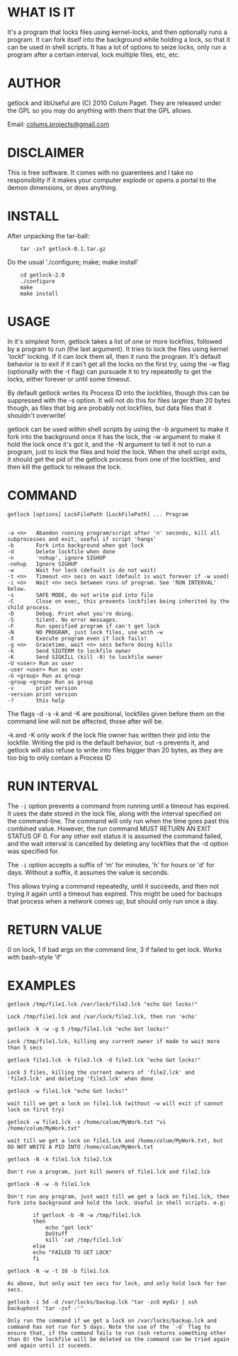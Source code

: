 WHAT IS IT
==========

It's a program that locks files using kernel-locks, and then optionally runs a program. It can fork itself into the background while holding a lock, so that it can be used in shell scripts. It has a lot of options to seize locks, only run a program after a certain interval, lock multiple files, etc, etc.


AUTHOR
======

getlock and libUseful are (C) 2010 Colum Paget. They are released under the GPL so you may do anything with them that the GPL allows.

Email: colums.projects@gmail.com


DISCLAIMER
==========

This is free software. It comes with no guarentees and I take no responsiblity if it makes your computer explode or opens a portal to the demon dimensions, or does anything.


INSTALL
=======

After unpacking the tar-ball:

```
    tar -zxf getlock-0.1.tar.gz
```

Do the usual './configure; make; make install'

```
    cd getlock-2.0
    ./configure
    make
    make install
```


USAGE
=====

In it's simplest form, getlock takes a list of one or more lockfiles, followed by a program to run (the last argument). It tries to lock the files using kernel 'lockf' locking. If it can lock them all, then it runs the program. It's default behavior is to exit if it can't get all the locks on the first try, using the -w flag (optionally with the -t flag) can pursuade it to try repeatedly to get the locks, either forever or until some timeout. 

By default getlock writes its Process ID into the lockfiles, though this can be suppressed with the -s option. It will not do this for files larger than 20 bytes though, as files that big are probably not lockfiles, but data files that it shouldn't overwrite!

getlock can be used within shell scripts by using the -b argument to make it fork into the background once it has the lock, the -w argument to make it hold the lock once it's got it, and the -N argument to tell it not to run a program, just to lock the files and hold the lock. When the shell script exits, it should get the pid of the getlock process from one of the lockfiles, and then kill the getlock to release the lock.


COMMAND
=======

```
getlock [options] LockFilePath [LockFilePath] ... Program


-a <n>	 Abandon running program/script after 'n' seconds, kill all subprocesses and exit, useful if script 'hangs'
-b       Fork into background when got lock
-d       Delete lockfile when done
-n       'nohup', ignore SIGHUP
-nohup   Ignore SIGHUP
-w       Wait for lock (default is do not wait)
-t <n>   Timeout <n> secs on wait (default is wait forever if -w used)
-i <n>   Wait <n> secs between runs of program. See 'RUN INTERVAL' below.
-s       SAFE MODE, do not write pid into file
-C       Close on exec, this prevents lockfiles being inherited by the child process.
-D       Debug. Print what you're doing.
-S       Silent. No error messages.
-F       Run specified program if can't get lock
-N       NO PROGRAM, just lock files, use with -w
-X       Execute program even if lock fails!
-g <n>   Gracetime, wait <n> secs before doing kills
-k       Send SIGTERM to lockfile owner
-K       Send SIGKILL (kill -9) to lockfile owner
-U <user> Run as user
-user <user> Run as user
-G <group> Run as group
-group <group> Run as group
-v       print version
-version print version
-?       this help
```

The flags -d -s -k and -K are positional, lockfiles given before them on the command line will not be affected, those after will be.

-k and -K only work if the lock file owner has written their pid into the lockfile. Writing the pid is the default behavior, but -s prevents it, and getlock will also refuse to write into files bigger than 20 bytes, as they are too big to only contain a Process ID


RUN INTERVAL
============

The `-i` option prevents a command from running until a timeout has expired. It uses the date stored in the lock file, along with the interval specified on the command-line. The command will only run when the time goes past this combined value. However, the run command MUST RETURN AN EXIT STATUS OF 0. For any other exit status it is assumed the command failed, and the wait interval is cancelled by deleting any lockfiles that the -d option was specified for.

The `-i` option accepts a suffix of 'm' for minutes, 'h' for hours or 'd' for days. Without a suffix, it assumes the value is seconds.

This allows trying a command repeatedly, until it succeeds, and then not trying it again until a timeout has expired. This might be used for backups that process when a network comes up, but should only run once a day.

RETURN VALUE 
============

0 on lock, 1 if bad args on the command line, 3 if failed to get lock. Works with bash-style 'if'



EXAMPLES
========


```
getlock /tmp/file1.lck /var/lock/file2.lck "echo Got locks!"
```
	Lock /tmp/file1.lck and /var/lock/file2.lck, then run 'echo'

```
getlock -k -w -g 5 /tmp/file1.lck "echo Got locks!"
```
	Lock /tmp/file1.lck, killing any current owner if made to wait more than 5 secs

```
getlock file1.lck -k file2.lck -d file3.lck "echo Got locks!"
```
	Lock 3 files, killing the current owners of 'file2.lck' and 'file3.lck' and deleting 'file3.lck' when done

```
getlock -w file1.lck "echo Got locks!"
```
	wait till we get a lock on file1.lck (without -w will exit if cannot lock on first try)

```
getlock -w file1.lck -s /home/colum/MyWork.txt "vi /home/colum/MyWork.txt"
```
	wait till we get a lock on file1.lck and /home/colum/MyWork.txt, but DO NOT WRITE A PID INTO /home/colum/MyWork.txt

```
getlock -N -k file1.lck file2.lck
```
	Don't run a program, just kill owners of file1.lck and file2.lck

```
getlock -N -w -b file1.lck
```
	Don't run any program, just wait till we get a lock on file1.lck, then fork into background and hold the lock. Useful in shell scripts. e.g:

```
		if getlock -b -N -w /tmp/file1.lck
		then
			echo "got lock"
			DoStuff
			kill `cat /tmp/file1.lck`
		else
		echo "FAILED TO GET LOCK"
		fi
```

```
getlock -N -w -t 10 -b file1.lck
```
	As above, but only wait ten secs for lock, and only hold lock for ten secs.


```
getlock -i 5d -d /var/locks/backup.lck "tar -zcO mydir | ssh backuphost 'tar -zxf -'"
```
	Only run the command if we get a lock on /var/locks/backup.lck and command has not run for 5 days. Note the use of the `-d` flag to ensure that, if the command fails to run (ssh returns something other than 0) the lockfile will be deleted so the command can be tried again and again until it suceeds.




